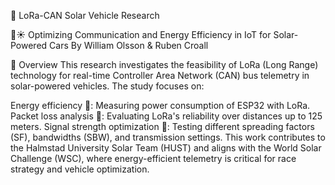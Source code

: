 📡 LoRa-CAN Solar Vehicle Research

🚗☀️ Optimizing Communication and Energy Efficiency in IoT for Solar-Powered Cars
By William Olsson & Ruben Croall


📌 Overview
This research investigates the feasibility of LoRa (Long Range) technology for real-time Controller Area Network (CAN) bus telemetry in solar-powered vehicles. The study focuses on:

Energy efficiency 🔋: Measuring power consumption of ESP32 with LoRa.
Packet loss analysis 📶: Evaluating LoRa's reliability over distances up to 125 meters.
Signal strength optimization 📡: Testing different spreading factors (SF), bandwidths (SBW), and transmission settings.
This work contributes to the Halmstad University Solar Team (HUST) and aligns with the World Solar Challenge (WSC), where energy-efficient telemetry is critical for race strategy and vehicle optimization.
